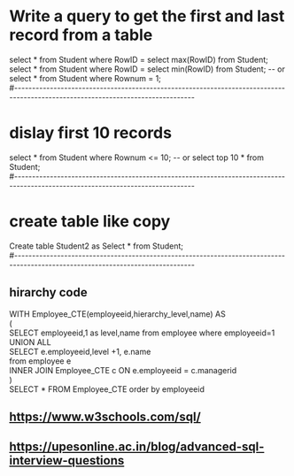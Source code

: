 # Write a query to get the first  and last record from a table 
select * from Student where RowID = select max(RowID) from Student;   
select * from Student where RowID = select min(RowID) from Student;  -- or  select * from Student where Rownum = 1;    
#--------------------------------------------------------------------------------------------------------------------------------  

# dislay first 10 records
select * from Student where Rownum <= 10;  -- or  select top 10 *  from Student;  
#--------------------------------------------------------------------------------------------------------------------------------  

# create table like copy
Create table Student2 as Select * from Student;  
#--------------------------------------------------------------------------------------------------------------------------------  

## hirarchy code
WITH Employee_CTE(employeeid,hierarchy_level,name) AS    
(  
   SELECT employeeid,1 as level,name from employee  where employeeid=1   
   UNION ALL    
   SELECT e.employeeid,level +1, e.name   
   from employee e     
   INNER JOIN Employee_CTE c ON e.employeeid = c.managerid   
)   
SELECT * FROM Employee_CTE order by employeeid    

## https://www.w3schools.com/sql/

## https://upesonline.ac.in/blog/advanced-sql-interview-questions
